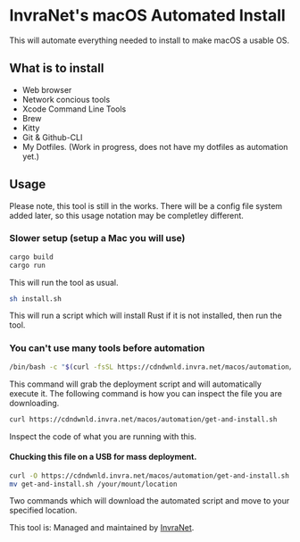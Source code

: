 # InvraNet's macOS Automated Install
This will automate everything needed to install to make macOS a usable OS.

## What is to install
* Web browser
* Network concious tools
* Xcode Command Line Tools
* Brew
* Kitty
* Git & Github-CLI
* My Dotfiles. (Work in progress, does not have my dotfiles as automation yet.)

## Usage
Please note, this tool is still in the works. There will be a config file system added later, so this usage notation may be completley different.
### Slower setup (setup a Mac you will use)
```sh
cargo build
cargo run
```
This will run the tool as usual.

```sh
sh install.sh
```
This will run a script which will install Rust if it is not installed, then run the tool.
### You can't use many tools before automation
```sh
/bin/bash -c "$(curl -fsSL https://cdndwnld.invra.net/macos/automation/get-and-install.sh)"
```
This command will grab the deployment script and will automatically execute it. The following command is how you can inspect the file you are downloading.

```sh
curl https://cdndwnld.invra.net/macos/automation/get-and-install.sh
```
Inspect the code of what you are running with this.

#### Chucking this file on a USB for mass deployment.
```sh
curl -O https://cdndwnld.invra.net/macos/automation/get-and-install.sh
mv get-and-install.sh /your/mount/location
```
Two commands which will download the automated script and move to your specified location.

This tool is:
Managed and maintained by [InvraNet](https://invra.net).